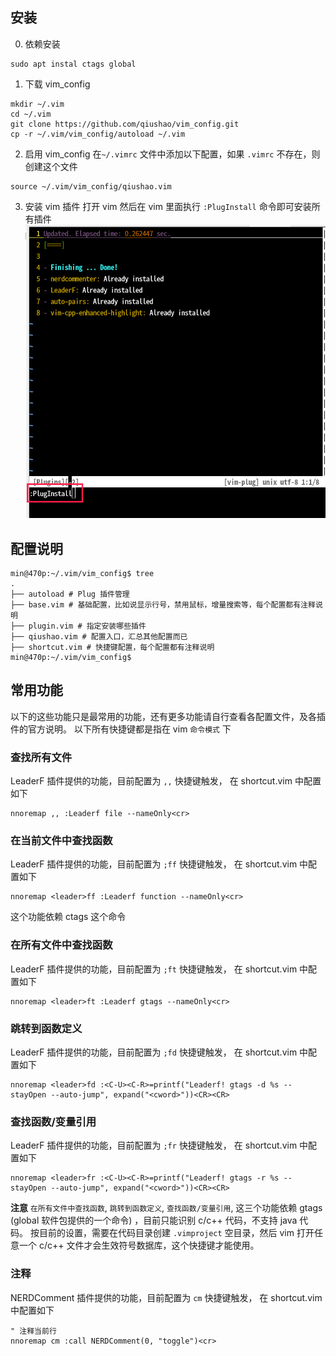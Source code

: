 ## 安装
0. 依赖安装
```
sudo apt instal ctags global
```

1. 下载 vim_config
```
mkdir ~/.vim
cd ~/.vim
git clone https://github.com/qiushao/vim_config.git
cp -r ~/.vim/vim_config/autoload ~/.vim
```

2. 启用 vim_config
在`~/.vimrc` 文件中添加以下配置，如果 `.vimrc` 不存在，则创建这个文件
```
source ~/.vim/vim_config/qiushao.vim
```

3. 安装 vim 插件
打开 vim 然后在 vim 里面执行 `:PlugInstall` 命令即可安装所有插件
![](vim-plug-install.png)



## 配置说明
```
min@470p:~/.vim/vim_config$ tree
.
├── autoload # Plug 插件管理
├── base.vim # 基础配置，比如说显示行号，禁用鼠标，增量搜索等，每个配置都有注释说明
├── plugin.vim # 指定安装哪些插件
├── qiushao.vim # 配置入口，汇总其他配置而已
├── shortcut.vim # 快捷键配置，每个配置都有注释说明
min@470p:~/.vim/vim_config$
```

## 常用功能
以下的这些功能只是最常用的功能，还有更多功能请自行查看各配置文件，及各插件的官方说明。
以下所有快捷键都是指在 vim `命令模式` 下

### 查找所有文件
LeaderF 插件提供的功能，目前配置为 `,,` 快捷键触发，
在 shortcut.vim 中配置如下
```
nnoremap ,, :Leaderf file --nameOnly<cr>
```

### 在当前文件中查找函数
LeaderF 插件提供的功能，目前配置为 `;ff` 快捷键触发，
在 shortcut.vim 中配置如下
```
nnoremap <leader>ff :Leaderf function --nameOnly<cr>
```

这个功能依赖 ctags 这个命令

### 在所有文件中查找函数
LeaderF 插件提供的功能，目前配置为 `;ft` 快捷键触发，
在 shortcut.vim 中配置如下
```
nnoremap <leader>ft :Leaderf gtags --nameOnly<cr>
```

### 跳转到函数定义
LeaderF 插件提供的功能，目前配置为 `;fd` 快捷键触发，
在 shortcut.vim 中配置如下
```
nnoremap <leader>fd :<C-U><C-R>=printf("Leaderf! gtags -d %s --stayOpen --auto-jump", expand("<cword>"))<CR><CR>
```

### 查找函数/变量引用
LeaderF 插件提供的功能，目前配置为 `;fr` 快捷键触发，
在 shortcut.vim 中配置如下
```
nnoremap <leader>fr :<C-U><C-R>=printf("Leaderf! gtags -r %s --stayOpen --auto-jump", expand("<cword>"))<CR><CR>
```

**注意**
`在所有文件中查找函数`, `跳转到函数定义`, `查找函数/变量引用`,  这三个功能依赖 gtags (global 软件包提供的一个命令) ，目前只能识别 c/c++ 代码，不支持 java 代码。
按目前的设置，需要在代码目录创建 `.vimproject`  空目录，然后 vim 打开任意一个 c/c++ 文件才会生效符号数据库，这个快捷键才能使用。

### 注释
NERDComment 插件提供的功能，目前配置为 `cm` 快捷键触发，
在 shortcut.vim 中配置如下
```
" 注释当前行
nnoremap cm :call NERDComment(0, "toggle")<cr>
```

